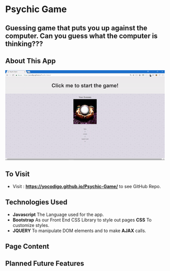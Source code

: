 # Psychic Game

##  Guessing game that puts you up against the computer. Can you guess what the computer is thinking??? 

## About This App
![Alt Text](https://github.com/yocodigo/Psychic-Game/blob/master/assets/images/ezgif.com-video-to-gif.gif)    

## To Visit
* Visit : __https://yocodigo.github.io/Psychic-Game/__ to see GitHub Repo.

## Technologies Used
* __Javascript__ The Language used for the app.
* __Bootstrap__ As our Front End CSS Library to style out pages __CSS__ To customize styles.
* __JQUERY__ To manipulate DOM elements and to make __AJAX__ calls.

## Page Content


## Planned Future Features
